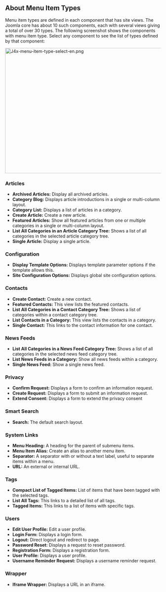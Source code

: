 <!-- Filename: J4.x:Menu_Item_Types / Display title: Menu Item Types -->

## About Menu Item Types

Menu item types are defined in each component that has site views. The
Joomla core has about 10 such components, each with several views giving
a total of over 30 types. The following screenshot shows the components
with menu item type. Select any component to see the list of types
defined by that component:

<img
src="https://docs.joomla.org/images/thumb/f/f7/J4x-menu-item-type-select-en.png/800px-J4x-menu-item-type-select-en.png"
class="thumbborder" decoding="async"
srcset="https://docs.joomla.org/images/f/f7/J4x-menu-item-type-select-en.png 1.5x"
data-file-width="1000" data-file-height="508" width="800" height="406"
alt="J4x-menu-item-type-select-en.png" />

### Articles

- **Archived Articles:** Display all archived articles.
- **Category Blog:** Displays article introductions in a single or
  multi-column layout.
- **Category List:** Displays a list of articles in a category.
- **Create Article:** Create a new article.
- **Featured Articles:** Show all featured articles from one or multiple
  categories in a single or multi-column layout.
- **List All Categories in an Article Category Tree:** Shows a list of
  all categories in the selected article category tree.
- **Single Article:** Display a single article.

### Configuration

- **Display Template Options:** Displays template parameter options if
  the template allows this.
- **Site Configuration Options:** Displays global site configuration
  options.

### Contacts

- **Create Contact:** Create a new contact.
- **Featured Contacts:** This view lists the featured contacts.
- **List All Categories in a Contact Category Tree:** Shows a list of
  categories within a contact category tree.
- **List Contacts in a Category:** This view lists the contacts in a
  category.
- **Single Contact:** This links to the contact information for one
  contact.

### News Feeds

- **List All Categories in a News Feed Category Tree:** Shows a list of
  all categories in the selected news feed category tree.
- **List News Feeds in a Category:** Show all news feeds within a
  category.
- **Single News Feed:** Show a single news feed.

### Privacy

- **Confirm Request:** Displays a form to confirm an information
  request.
- **Create Request:** Displays a form to submit an information request.
- **Extend Consent:** Displays a form to extend the privacy consent

### Smart Search

- **Search:** The default search layout.

### System Links

- **Menu Heading:** A heading for the parent of submenu items.
- **Menu Item Alias:** Create an alias to another menu item.
- **Separator:** A separator with or without a text label, useful to
  separate items within a menu.
- **URL:** An external or internal URL.

### Tags

- **Compact List of Tagged Items:** List of items that have been tagged
  with the selected tags.
- **List All Tags:** This links to a detailed list of all tags.
- **Tagged Items:** This links to a list of items with specific tags.

### Users

- **Edit User Profile:** Edit a user profile.
- **Login Form:** Displays a login form.
- **Logout:** Direct logout and redirect to page.
- **Password Reset:** Displays a request to reset password.
- **Registration Form:** Displays a registration form.
- **User Profile:** Displays a user profile.
- **Username Reminder Request:** Displays a username reminder request.

### Wrapper

- **Iframe Wrapper:** Displays a URL in an iframe.
